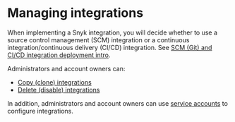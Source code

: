 # Managing integrations

When implementing a Snyk integration, you will decide whether to use a source control management (SCM) integration or a continuous integration/continuous delivery (CI/CD) integration. See [SCM (Git) and CI/CD integration deployment intro](scm-git-and-ci-cd-integration-deployment-intro.md).

Administrators and account owners can:

* [Copy (clone) integrations](clone-an-integration-across-your-snyk-orgs.md)
* [Delete (disable) integrations](disable-a-git-integration.md)

In addition, administrators and account owners can use [service accounts](../../features/user-and-group-management/structure-account-for-high-application-performance/service-accounts.md) to configure integrations.
